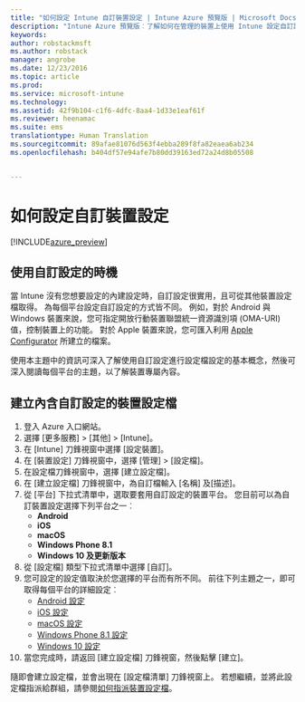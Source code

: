 ```yaml
---
title: "如何設定 Intune 自訂裝置設定 | Intune Azure 預覽版 | Microsoft Docs"
description: "Intune Azure 預覽版︰了解如何在管理的裝置上使用 Intune 設定自訂設定。"
keywords: 
author: robstackmsft
ms.author: robstack
manager: angrobe
ms.date: 12/23/2016
ms.topic: article
ms.prod: 
ms.service: microsoft-intune
ms.technology: 
ms.assetid: 42f9b104-c1f6-4dfc-8aa4-1d33e1eaf61f
ms.reviewer: heenamac
ms.suite: ems
translationtype: Human Translation
ms.sourcegitcommit: 89afae81076d563f4ebba289f8fa82eaea6ab234
ms.openlocfilehash: b404df57e94afe7b80dd39163ed72a24d8b05508


---
```


# <a name="how-to-configure-custom-device-settings"></a>如何設定自訂裝置設定

[!INCLUDE[azure_preview](../includes/azure_preview.md)]

## <a name="when-to-use-custom-settings"></a>使用自訂設定的時機

當 Intune 沒有您想要設定的內建設定時，自訂設定很實用，且可從其他裝置設定檔取得。
為每個平台設定自訂設定的方式皆不同。 例如，對於 Android 與 Windows 裝置來說，您可指定開放行動裝置聯盟統一資源識別項 (OMA-URI) 值，控制裝置上的功能。 對於 Apple 裝置來說，您可匯入利用 [Apple Configurator](https://itunes.apple.com/us/app/apple-configurator-2/id1037126344?mt=12) 所建立的檔案。

使用本主題中的資訊可深入了解使用自訂設定進行設定檔設定的基本概念，然後可深入閱讀每個平台的主題，以了解裝置專屬內容。

## <a name="create-a-device-profile-containing-custom-settings"></a>建立內含自訂設定的裝置設定檔

1. 登入 Azure 入口網站。
2. 選擇 [更多服務]  >  [其他]  >  [Intune]。
3. 在 [Intune] 刀鋒視窗中選擇 [設定裝置]。
2. 在 [裝置設定] 刀鋒視窗中，選擇 [管理]  >  [設定檔]。
3. 在設定檔刀鋒視窗中，選擇 [建立設定檔]。
4. 在 [建立設定檔] 刀鋒視窗中，為自訂檔輸入 [名稱] 及[描述]。
5. 從 [平台] 下拉式清單中，選取要套用自訂設定的裝置平台。 您目前可以為自訂裝置設定選擇下列平台之一︰
    - **Android**
    - **iOS**
    - **macOS**
    - **Windows Phone 8.1**
    - **Windows 10 及更新版本**
6. 從 [設定檔] 類型下拉式清單中選擇 [自訂]。
7. 您可設定的設定值取決於您選擇的平台而有所不同。 前往下列主題之一，即可取得每個平台的詳細設定︰
    - [Android 設定](custom-for-android.md)
    - [iOS 設定](custom-for-ios.md)
    - [macOS 設定](custom-for-macos.md)
    - [Windows Phone 8.1 設定](custom-for-windows-phone-8-1.md)
    - [Windows 10 設定](custom-for-windows-10.md)
8. 當您完成時，請返回 [建立設定檔] 刀鋒視窗，然後點擊 [建立]。

隨即會建立設定檔，並會出現在 [設定檔清單] 刀鋒視窗上。
若想繼續，並將此設定檔指派給群組，請參閱[如何指派裝置設定檔](how-to-assign-device-profiles.md)。




<!--HONumber=Feb17_HO1-->


